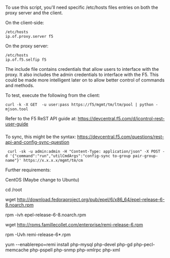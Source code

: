 To use this script, you'll need specific /etc/hosts files entries on both the proxy server and the client.

On the client-side:

```
/etc/hosts
ip.of.proxy.server f5
```
On the proxy server:
```
/etc/hosts
ip.of.f5.selfip f5
```
The include file contains credentials that allow users to interface with the proxy. It also includes the admin credentials to interface with the F5. This could be made more intelligent later on to allow better control of commands and methods.

To test, execute the following from the client:
```
curl -k -X GET  -u user:pass https://f5/mgmt/tm/ltm/pool | python -mjson.tool
```
Refer to the F5 ReST API guide at:
https://devcentral.f5.com/d/icontrol-rest-user-guide


###

To sync, this might be the syntax:
https://devcentral.f5.com/questions/rest-api-and-config-sync-question
```
 curl -sk -u admin:admin -H "Content-Type: application/json" -X POST -d '{"command":"run","utilCmdArgs":"config-sync to-group pair-group-name"}' https://x.x.x.x/mgmt/tm/cm
 ```
 
Further requirements:

CentOS (Maybe change to Ubuntu)

cd /root

wget http://download.fedoraproject.org/pub/epel/6/x86_64/epel-release-6-8.noarch.rpm

rpm -ivh epel-release-6-8.noarch.rpm

wget http://rpms.famillecollet.com/enterprise/remi-release-6.rpm

rpm -Uvh remi-release-6*.rpm

yum --enablerepo=remi install php-mysql php-devel php-gd php-pecl-memcache php-pspell php-snmp php-xmlrpc php-xml

